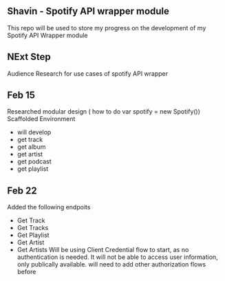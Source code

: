 ## Shavin - Spotify API wrapper module
This repo will be used to store my progress on the development of my Spotify API Wrapper module

## NExt Step 
Audience Research for use cases of spotify API wrapper

## Feb 15
Researched modular design ( how to do var spotify = new Spotify())
Scaffolded Environment
- will develop 
 - get track
 - get album
 - get artist
 - get podcast
 - get playlist

## Feb 22
Added the following endpoits
- Get Track
- Get Tracks
- Get Playlist
- Get Artist
- Get Artists
Will be using Client Credential flow to start, as no authentication is needed. It will not be able to access user information, only publically available.
will need to add other authorization flows before 